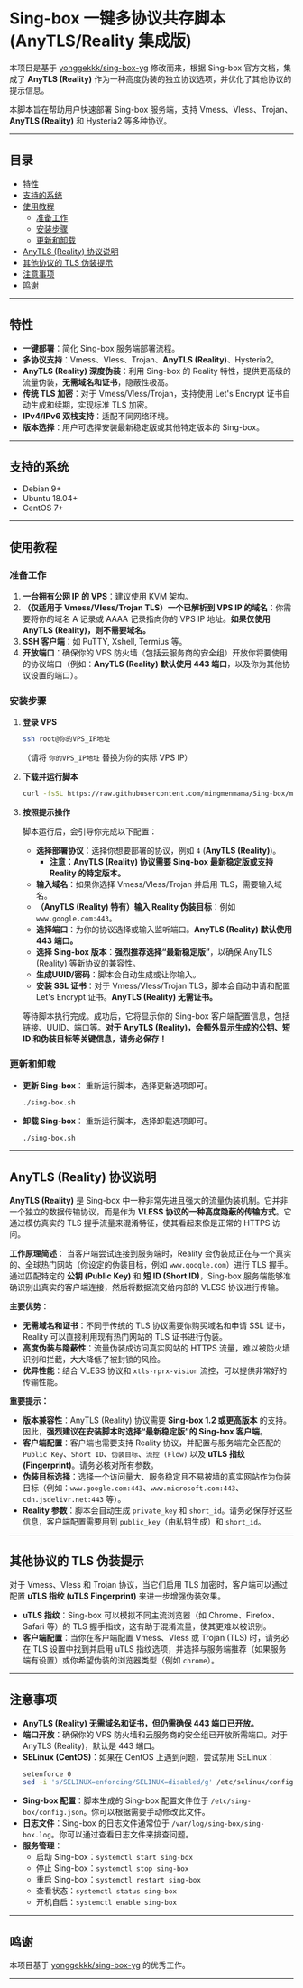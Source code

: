 # Sing-box 一键多协议共存脚本 (AnyTLS/Reality 集成版)

本项目是基于 [yonggekkk/sing-box-yg](https://github.com/yonggekkk/sing-box-yg) 修改而来，根据 Sing-box 官方文档，集成了 **AnyTLS (Reality)** 作为一种高度伪装的独立协议选项，并优化了其他协议的提示信息。

本脚本旨在帮助用户快速部署 Sing-box 服务端，支持 Vmess、Vless、Trojan、**AnyTLS (Reality)** 和 Hysteria2 等多种协议。

---

## 目录

-   [特性](#特性)
-   [支持的系统](#支持的系统)
-   [使用教程](#使用教程)
    -   [准备工作](#准备工作)
    -   [安装步骤](#安装步骤)
    -   [更新和卸载](#更新和卸载)
-   [AnyTLS (Reality) 协议说明](#anytls-reality-协议说明)
-   [其他协议的 TLS 伪装提示](#其他协议的-tls-伪装提示)
-   [注意事项](#注意事项)
-   [鸣谢](#鸣谢)

---

## 特性

* **一键部署**：简化 Sing-box 服务端部署流程。
* **多协议支持**：Vmess、Vless、Trojan、**AnyTLS (Reality)**、Hysteria2。
* **AnyTLS (Reality) 深度伪装**：利用 Sing-box 的 Reality 特性，提供更高级的流量伪装，**无需域名和证书**，隐蔽性极高。
* **传统 TLS 加密**：对于 Vmess/Vless/Trojan，支持使用 Let's Encrypt 证书自动生成和续期，实现标准 TLS 加密。
* **IPv4/IPv6 双栈支持**：适配不同网络环境。
* **版本选择**：用户可选择安装最新稳定版或其他特定版本的 Sing-box。

---

## 支持的系统

* Debian 9+
* Ubuntu 18.04+
* CentOS 7+

---

## 使用教程

### 准备工作

1.  **一台拥有公网 IP 的 VPS**：建议使用 KVM 架构。
2.  **（仅适用于 Vmess/Vless/Trojan TLS）一个已解析到 VPS IP 的域名**：你需要将你的域名 A 记录或 AAAA 记录指向你的 VPS IP 地址。**如果仅使用 AnyTLS (Reality)，则不需要域名。**
3.  **SSH 客户端**：如 PuTTY, Xshell, Termius 等。
4.  **开放端口**：确保你的 VPS 防火墙（包括云服务商的安全组）开放你将要使用的协议端口（例如：**AnyTLS (Reality) 默认使用 443 端口**，以及你为其他协议设置的端口）。

### 安装步骤

1.  **登录 VPS**

    ```bash
    ssh root@你的VPS_IP地址
    ```
    （请将 `你的VPS_IP地址` 替换为你的实际 VPS IP）

2.  **下载并运行脚本**

    ```bash
    curl -fsSL https://raw.githubusercontent.com/mingmenmama/Sing-box/main/sing-box.sh | bash
    ```

3.  **按照提示操作**

    脚本运行后，会引导你完成以下配置：

    * **选择部署协议**：选择你想要部署的协议，例如 `4` (**AnyTLS (Reality)**)。
        * **注意：AnyTLS (Reality) 协议需要 Sing-box 最新稳定版或支持 Reality 的特定版本。**
    * **输入域名**：如果你选择 Vmess/Vless/Trojan 并启用 TLS，需要输入域名。
    * **（AnyTLS (Reality) 特有）输入 Reality 伪装目标**：例如 `www.google.com:443`。
    * **选择端口**：为你的协议选择或输入监听端口。**AnyTLS (Reality) 默认使用 443 端口。**
    * **选择 Sing-box 版本**：**强烈推荐选择“最新稳定版”**，以确保 AnyTLS (Reality) 等新协议的兼容性。
    * **生成UUID/密码**：脚本会自动生成或让你输入。
    * **安装 SSL 证书**：对于 Vmess/Vless/Trojan TLS，脚本会自动申请和配置 Let's Encrypt 证书。**AnyTLS (Reality) 无需证书。**

    等待脚本执行完成。成功后，它将显示你的 Sing-box 客户端配置信息，包括链接、UUID、端口等。**对于 AnyTLS (Reality)，会额外显示生成的公钥、短 ID 和伪装目标等关键信息，请务必保存！**

### 更新和卸载

* **更新 Sing-box**：
    重新运行脚本，选择更新选项即可。
    ```bash
    ./sing-box.sh
    ```
* **卸载 Sing-box**：
    重新运行脚本，选择卸载选项即可。
    ```bash
    ./sing-box.sh
    ```

---

## AnyTLS (Reality) 协议说明

**AnyTLS (Reality)** 是 Sing-box 中一种非常先进且强大的流量伪装机制。它并非一个独立的数据传输协议，而是作为 **VLESS 协议的一种高度隐蔽的传输方式**。它通过模仿真实的 TLS 握手流量来混淆特征，使其看起来像是正常的 HTTPS 访问。

**工作原理简述**：
当客户端尝试连接到服务端时，Reality 会伪装成正在与一个真实的、全球热门网站（你设定的伪装目标，例如 `www.google.com`）进行 TLS 握手。通过匹配特定的 **公钥 (Public Key)** 和 **短 ID (Short ID)**，Sing-box 服务端能够准确识别出真实的客户端连接，然后将数据流交给内部的 VLESS 协议进行传输。

**主要优势**：
* **无需域名和证书**：不同于传统的 TLS 协议需要你购买域名和申请 SSL 证书，Reality 可以直接利用现有热门网站的 TLS 证书进行伪装。
* **高度伪装与隐蔽性**：流量伪装成访问真实网站的 HTTPS 流量，难以被防火墙识别和拦截，大大降低了被封锁的风险。
* **优异性能**：结合 VLESS 协议和 `xtls-rprx-vision` 流控，可以提供非常好的传输性能。

**重要提示：**
* **版本兼容性**：AnyTLS (Reality) 协议需要 **Sing-box 1.2 或更高版本** 的支持。因此，**强烈建议在安装脚本时选择“最新稳定版”的 Sing-box 客户端**。
* **客户端配置**：客户端也需要支持 Reality 协议，并配置与服务端完全匹配的 `Public Key`、`Short ID`、`伪装目标`、`流控 (Flow)` 以及 **uTLS 指纹 (Fingerprint)**。请务必核对所有参数。
* **伪装目标选择**：选择一个访问量大、服务稳定且不易被墙的真实网站作为伪装目标（例如：`www.google.com:443`、`www.microsoft.com:443`、`cdn.jsdelivr.net:443` 等）。
* **Reality 参数**：脚本会自动生成 `private_key` 和 `short_id`。请务必保存好这些信息，客户端配置需要用到 `public_key`（由私钥生成）和 `short_id`。

---

## 其他协议的 TLS 伪装提示

对于 Vmess、Vless 和 Trojan 协议，当它们启用 TLS 加密时，客户端可以通过配置 **uTLS 指纹 (uTLS Fingerprint)** 来进一步增强伪装效果。

* **uTLS 指纹**：Sing-box 可以模拟不同主流浏览器（如 Chrome、Firefox、Safari 等）的 TLS 握手指纹，这有助于混淆流量，使其更难以被识别。
* **客户端配置**：当你在客户端配置 Vmess、Vless 或 Trojan (TLS) 时，请务必在 TLS 设置中找到并启用 uTLS 指纹选项，并选择与服务端推荐（如果服务端有设置）或你希望伪装的浏览器类型（例如 `chrome`）。

---

## 注意事项

* **AnyTLS (Reality) 无需域名和证书，但仍需确保 443 端口已开放。**
* **端口开放**：确保你的 VPS 防火墙和云服务商的安全组已开放所需端口。对于 AnyTLS (Reality)，默认是 443 端口。
* **SELinux (CentOS)**：如果在 CentOS 上遇到问题，尝试禁用 SELinux：
    ```bash
    setenforce 0
    sed -i 's/SELINUX=enforcing/SELINUX=disabled/g' /etc/selinux/config
    ```
* **Sing-box 配置**：脚本生成的 Sing-box 配置文件位于 `/etc/sing-box/config.json`。你可以根据需要手动修改此文件。
* **日志文件**：Sing-box 的日志文件通常位于 `/var/log/sing-box/sing-box.log`。你可以通过查看日志文件来排查问题。
* **服务管理**：
    * 启动 Sing-box：`systemctl start sing-box`
    * 停止 Sing-box：`systemctl stop sing-box`
    * 重启 Sing-box：`systemctl restart sing-box`
    * 查看状态：`systemctl status sing-box`
    * 开机自启：`systemctl enable sing-box`

---

## 鸣谢

本项目基于 [yonggekkk/sing-box-yg](https://github.com/yonggekkk/sing-box-yg) 的优秀工作。

---
